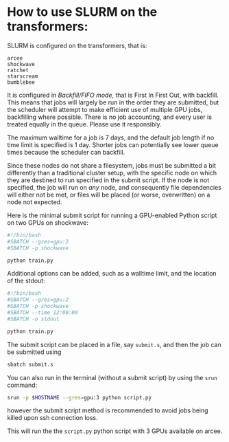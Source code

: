 # How to use SLURM on the transformers:


SLURM is configured on the transformers, that is:
```
arcee
shockwave
ratchet
starscream
bumblebee
```
It is configured in _Backfill/FIFO mode_, that is First In First Out, with backfill. This means that jobs will largely be run in the order they are submitted, but the scheduler will attempt to make efficient use of multiple GPU jobs, backfilling where possible. There is no job accounting, and every user is treated equally in the queue.  Please use it responsibly.

The maximum walltime for a job is 7 days, and the default job length if no time limit is specified is 1 day. Shorter jobs can potentially see lower queue times because the scheduler can backfill.

Since these nodes do not share a filesystem, jobs must be submitted a bit differently than a traditional cluster setup, with the specific node on which they are destined to run specified in the submit script. If the node is not specified, the job will run on _any_ node, and consequently file dependencies will either not be met, or files will be placed (or worse, overwritten) on a node not expected.

Here is the minimal submit script for running a GPU-enabled Python script on two GPUs on shockwave:

```bash
#!/bin/bash
#SBATCH --gres=gpu:2
#SBATCH -p shockwave

python train.py

```

Additional options can be added, such as a walltime limit, and the location of the stdout:


```bash
#!/bin/bash
#SBATCH --gres=gpu:2
#SBATCH -p shockwave
#SBATCH --time 12:00:00
#SBATCH -o stdout

python train.py

```
 
The submit script can be placed in a file, say `submit.s`, and then the job can be submitted using
```bash 
sbatch submit.s
```


You can also run in the terminal (without a submit script) by using the `srun` command:
``` bash
srun -p $HOSTNAME --gres=gpu:3 python script.py
```
however the submit script method is recommended to avoid jobs being killed upon ssh connection loss.

This will run the the `script.py` python script with 3 GPUs available on arcee.




